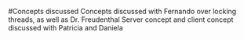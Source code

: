 #Concepts discussed
Concepts discussed with Fernando over locking threads, as well as Dr. Freudenthal
Server concept and client concept discussed with Patricia and Daniela
